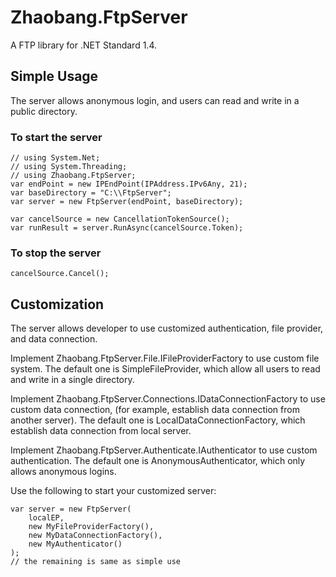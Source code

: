 # Zhaobang.FtpServer
A FTP library for .NET Standard 1.4.

## Simple Usage
The server allows anonymous login, and users can read and write in a public directory.
### To start the server
```
// using System.Net;
// using System.Threading;
// using Zhaobang.FtpServer;
var endPoint = new IPEndPoint(IPAddress.IPv6Any, 21);
var baseDirectory = "C:\\FtpServer";
var server = new FtpServer(endPoint, baseDirectory);

var cancelSource = new CancellationTokenSource();
var runResult = server.RunAsync(cancelSource.Token);
```
### To stop the server
```
cancelSource.Cancel();
```

## Customization
The server allows developer to use customized authentication, file provider, and data connection.

Implement Zhaobang.FtpServer.File.IFileProviderFactory to use custom file system. The default one is SimpleFileProvider, which allow all users to read and write in a single directory.

Implement Zhaobang.FtpServer.Connections.IDataConnectionFactory to use custom data connection, (for example, establish data connection from another server). The default one is LocalDataConnectionFactory, which establish data connection from local server.

Implement Zhaobang.FtpServer.Authenticate.IAuthenticator to use custom authentication. The default one is AnonymousAuthenticator, which only allows anonymous logins.

Use the following to start your customized server:
```
var server = new FtpServer(
    localEP,
    new MyFileProviderFactory(),
    new MyDataConnectionFactory(),
    new MyAuthenticator()
);
// the remaining is same as simple use
```